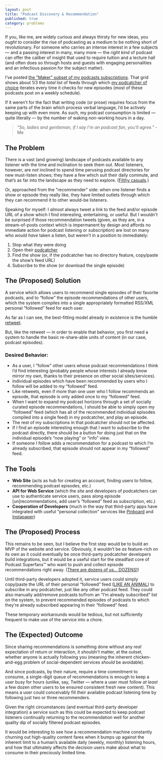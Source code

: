 ```yaml
---
layout: post
title: "Podcast Discovery & Recommendation"
published: true
category: problems
---
```


If you, like me, are widely curious and always thirsty for new ideas, you *ought to* consider the rise of podcasting as a medium to be nothing short of revolutionary.  For someone who carries an intense interest in a few subjects — and a passing interest in many, many more — the *right kind* of podcast can offer the caliber of insight that used to require tuition and a lecture hall (and often does so through hosts and guests with engaging personalities and an infectious passion for the subject matter).

I’ve posted [the "Maker" subset of my podcasts subscriptions](/podcasts).  That grid shows about 1/3 the *total* list of feeds through which [my podcatcher of choice](https://overcast.fm) iterates every time it checks for new episodes (most of these podcasts post on a weekly schedule).

If it weren’t for the fact that writing code (or prose) requires focus from the same parts of the brain which process verbal language, I’d be actively keeping up with even more.  As such, my podcast consumption is limited —  quite literally — by the number of waking non-working hours in a day.

> *"So, ladies and gentleman, if I say I'm an podcast fan, you'll agree."* -Me

## The Problem

There is a vast (and growing) landscape of podcasts available to any listener with the time and inclination to seek them out.  Most listeners, however, are *not* inclined to spend time perusing podcast directories for new must-listen shows; they have a few which suit their daily commute, and that’s as far into the landscape as they need to explore. ([Filthy casuals](http://knowyourmeme.com/memes/filthy-casual).)

Or, approached from the "recommender" side: when one listener finds a show or episode they really like, they have limited outlets through which they can recommend it to other would-be listeners.

Speaking for myself: I *almost* always tweet a link to the feed and/or episode URL of a show which I find interesting, entertaining, or useful.  But I wouldn't be surprised if those recommendation tweets (given, as they are, in a stream-of-posts context which is impermanent by design and affords no immediate action for podcast listening or subscription) are lost on many who *would have* taken a listen, but weren't in a position to immediately:

1. Stop what they were doing
2. Open their [podcatcher](http://en.wikipedia.org/wiki/List_of_podcatchers)
3. Find the show (or, if the podcatcher has no directory feature, copy/paste the show’s feed URL)
4. Subscribe to the show (or download the single episode)

## The (Proposed) Solution

A service which allows users to recommend single episodes of their favorite podcasts, and to “follow” the episode recommendations of other users, which the system compiles into a single appropriately formatted RSS/XML personal “followed” feed for each user.

As far as I can see, the best-fitting model already in existence is the humble [retweet](https://support.twitter.com/articles/77606-faqs-about-retweets-rt).

But, like the retweet — in order to enable that behavior, you first need a system to handle the basic re-share-able units of content (in our case, podcast episodes).

### Desired Behavior:

* As a user, I “follow” other users whose podcast recommendations I think I’d find interesting (probably people whose interests I already know mirror my own, thanks to their presence on other social sites/services).
* Individual episodes which have been recommended by users who I follow will be added to my “followed” feed.
* Like retweets, even if more than one user who I follow recommends an episode, that episode is only added once to my “followed” feed.
* When I want to expand my podcast horizons through a set of socially curated episode recommendations, I should be able to simply open my “followed” feed (which has all of the recommended individual episodes compiled into a single feed) in my podcatcher, and play an episode.
* The rest of my subscriptions in that podcatcher should not be affected.
* If I find an episode interesting enough that I want to subscribe to the podcast directly, there should be a button for doing just that on the individual episode’s “now playing” or “info” view.
* If someone I follow adds a recommendation for a podcast to which I’m already subscribed, that episode should not appear in my “followed” feed.

## The Tools

* **Web Site** (acts as hub for creating an account, finding users to follow, recommending podcast episodes, etc.)
* **API for Web Service** (which the site and developers of podcatchers can use to authenticate service users, pass along episode [un]recommendations, add user’s “followed” feed as subscription, etc.)
* **Cooperation of Developers** (much in the way that third-party apps have integrated with useful "personal collection" services like [Pinboard](https://pinboard.in) and [Instapaper](https://www.instapaper.com/))

## The (Proposed) Process

This remains to be seen, but I believe the first step would be to build an MVP of the website and service.  Obviously, it wouldn’t be *as* feature-rich on its own as it could eventually be once third-party podcatcher developers build integrations, but it would be a useful start for the steadfast core of Podcast Superfans&trade; who want to push and collect episode recommendations right away. ([There are dozens of us... DOZENS!](https://www.youtube.com/watch?v=lKie-vgUGdI))

Until third-party developers adopted it, service users could simply copy/paste the URL of their personal “followed” feed ([LIKE AN ANIMAL](http://www.kungfugrippe.com/post/20021002957/like-an-animal)) to subscribe in any podcatcher, just like any other podcast feed.  They could also manually add/remove podcasts to/from an “I’m already subscribed” list on the system, to prevent recommended episodes of podcasts to which they’re already subscribed appearing in their “followed” feed.

These temporary workarounds would be tedious, but not sufficiently frequent to make use of the service into a chore.

## The (Expected) Outcome

Since sharing recommendations is something done without any *real* expectation of return or interaction, it *shouldn’t* matter, at the outset, whether anyone is actually following you (meaning the inherent chicken-and-egg problem of social-dependent services *should* be avoidable).

And since podcasts, by their nature, require a time commitment to consume, a single-digit queue of recommendations is enough to keep a user busy for hours (unlike, say, Twitter — where a user must follow *at least* a few dozen other users to be ensured consistent fresh new content).  This means a user could conceivably fill their available podcast listening time by following just two or three recommenders.

Given the right circumstances (and eventual third-party developer integration) a service such as this could be expected to keep podcast listeners continually returning to the recommendation well for another quality dip of socially filtered podcast episodes.

It would be interesting to see how a recommendation machine constantly churning out high-quality content fares when it bumps up against the inherent limit to a human’s available daily (weekly, monthly) listening hours, and how that ultimately affects the decision users make about what to consume in their preciously limited time.